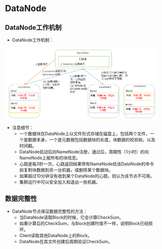 # DataNode

## DataNode工作机制

  - DataNode工作机制：
  
  ![DataNode工作机制](./图片/DataNode工作机制.PNG)
  
  - 注意细节：
    - 一个数据块在DataNode上以文件形式存储在磁盘上，包括两个文件，一个是数据本身，一个是元数据包括数据块的长度，块数据的校验和，以及时间戳。
    - DataNode启动后向NameNode注册，通过后，周期性（1小时）的向NameNode上报所有的块信息。
    - 心跳是每3秒一次，心跳返回结果带有NameNode给该DataNode的命令如复制块数据到另一台机器，或删除某个数据块。
    - 如果超过10分钟没有收到某个DataNode的心跳，则认为该节点不可用。
    - 集群运行中可以安全加入和退出一些机器。
    
## 数据完整性

  - DataNode节点保证数据完整性的方法：
    - 当DataNode读取Block的时候，它会计算CheckSum。
    - 如果计算后的CheckSum，与Block创建时值不一样，说明Block已经损坏。
    - Client读取其他DataNode上的Block。
    - DataNode在其文件创建后周期验证CheckSum。
  
